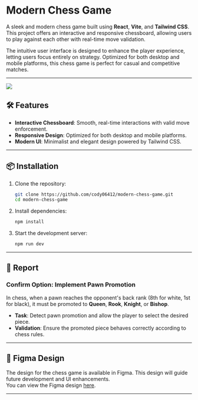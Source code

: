 # Modern Chess Game  

A sleek and modern chess game built using **React**, **Vite**, and **Tailwind CSS**. This project offers an interactive and responsive chessboard, allowing users to play against each other with real-time move validation.  

The intuitive user interface is designed to enhance the player experience, letting users focus entirely on strategy. Optimized for both desktop and mobile platforms, this chess game is perfect for casual and competitive matches.  

---
<img src="https://github.com/user-attachments/assets/4ca19524-085c-4d5b-b341-49ed5391c786" />

## 🛠️ Features  

- **Interactive Chessboard**: Smooth, real-time interactions with valid move enforcement.  
- **Responsive Design**: Optimized for both desktop and mobile platforms.  
- **Modern UI**: Minimalist and elegant design powered by Tailwind CSS.  

---

## 📦 Installation  

1. Clone the repository:  
   ```bash  
   git clone https://github.com/cody06412/modern-chess-game.git  
   cd modern-chess-game  
   ```  

2. Install dependencies:  
   ```bash  
   npm install  
   ```  

3. Start the development server:  
   ```bash  
   npm run dev  
   ```  

---

## 🧪 Report  

### Confirm Option: Implement Pawn Promotion  

In chess, when a pawn reaches the opponent's back rank (8th for white, 1st for black), it must be promoted to **Queen**, **Rook**, **Knight**, or **Bishop**.  

- **Task**: Detect pawn promotion and allow the player to select the desired piece.  
- **Validation**: Ensure the promoted piece behaves correctly according to chess rules.

---

## 🎨 Figma Design  

The design for the chess game is available in Figma. This design will guide future development and UI enhancements.  
You can view the Figma design [here](https://www.figma.com/file/5Wjg2lRxftykzd4nwG9TvD/Modern-Chess-Game?node-id=0-1&p=f&t=G3AbebjFu79wNc5Y-0).

---
